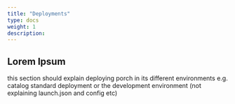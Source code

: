 ```yaml
---
title: "Deployments"
type: docs
weight: 1
description: 
---
```


## Lorem Ipsum

this section should explain deploying porch in its different environments e.g. catalog standard deployment or the development environment (not explaining launch.json and config etc)